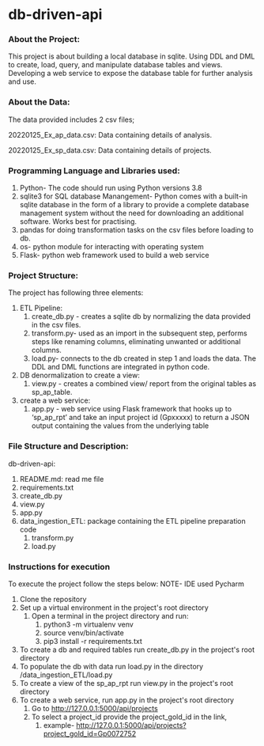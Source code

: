 # db-driven-api
### About the Project:
This project is about building a local database in sqlite. Using DDL and DML to create, load, query, and manipulate database tables and views. Developing a web service to expose the database table for further analysis and use.

### About the Data:
The data provided includes 2 csv files;

20220125_Ex_ap_data.csv:
Data containing details of analysis.

20220125_Ex_sp_data.csv:
Data containing details of projects.

### Programming Language and Libraries used:
1. Python- The code should run using Python versions 3.8
2. sqlite3 for SQL database Manangement- Python comes with a built-in sqlite database in the form of a library to provide a complete database management system without the need for downloading an additional software. Works best for practising. 
3. pandas for doing transformation tasks on the csv files before loading to db.
4. os- python module for interacting with operating system
5. Flask- python web framework used to build a web service

### Project Structure:
The project has following three elements:

1. ETL Pipeline:
   1. create_db.py - creates a sqlite db by normalizing the data provided in the csv files.
   2. transform.py- used as an import in the subsequent step, performs steps like renaming columns, eliminating unwanted or additional columns.
   3. load.py- connects to the db created in step 1 and loads the data. The DDL and DML functions are integrated in python code. 
2. DB denormalization to create a view:
   1. view.py - creates a combined view/ report from the original tables as sp_ap_table.
3. create a web service:
   1. app.py - web service using Flask framework  that hooks up to ‘sp_ap_rpt’ and take an input project id (Gpxxxxx) to return a JSON output containing the values from the  underlying table

### File Structure and Description:
db-driven-api:
1. README.md: read me file
2. requirements.txt
3. create_db.py
4. view.py
5. app.py
6. data_ingestion_ETL: package containing the ETL pipeline preparation code
   1. transform.py
   2. load.py

### Instructions for execution
To execute the project follow the steps below:
NOTE- IDE used Pycharm

1. Clone the repository
2. Set up a virtual environment in the project's root directory
   1. Open a terminal in the project directory and run:
      1. python3 -m virtualenv venv
      2. source venv/bin/activate
      3. pip3 install -r requirements.txt
3. To create a db and required tables run create_db.py in the project's root directory
4. To populate the db with data run load.py in the directory /data_ingestion_ETL/load.py
5. To create a view of the sp_ap_rpt run view.py in the project's root directory
6. To create a web service, run app.py in the project's root directory
   1. Go to http://127.0.0.1:5000/api/projects
   2. To select a project_id provide the project_gold_id in the link,
      1. example- http://127.0.0.1:5000/api/projects?project_gold_id=Gp0072752